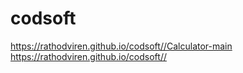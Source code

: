 # codsoft
https://rathodviren.github.io/codsoft//Calculator-main
https://rathodviren.github.io/codsoft//
